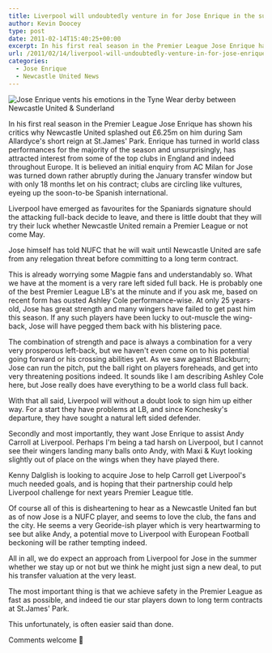 ```yaml
---
title: Liverpool will undoubtedly venture in for Jose Enrique in the summer
author: Kevin Doocey
type: post
date: 2011-02-14T15:40:25+00:00
excerpt: In his first real season in the Premier League Jose Enrique has shown his critics why Newcastle United splashed out..
url: /2011/02/14/liverpool-will-undoubtedly-venture-in-for-jose-enrique-in-the-summer/
categories:
  - Jose Enrique
  - Newcastle United News
---
```


![Jose Enrique vents his emotions in the Tyne Wear derby between Newcastle United & Sunderland](https://www.tynetime.com/wp-content/uploads/2011/02/Jose-Enrique.jpg "Jose Enrique a very very talented wing back that has gathered admirers")

In his first real season in the Premier League Jose Enrique has shown his critics why Newcastle United splashed out £6.25m on him during Sam Allardyce's short reign at St.James' Park. Enrique has turned in world class performances for the majority of the season and unsurprisingly, has attracted interest from some of the top clubs in England and indeed throughout Europe. It is believed an initial enquiry from AC Milan for Jose was turned down rather abruptly during the January transfer window but with only 18 months let on his contract; clubs are circling like vultures, eyeing up the soon-to-be Spanish international.

Liverpool have emerged as favourites for the Spaniards signature should the attacking full-back decide to leave, and there is little doubt that they will try their luck whether Newcastle United remain a Premier League or not come May.

Jose himself has told NUFC that he will wait until Newcastle United are safe from any relegation threat before committing to a long term contract.

This is already worrying some Magpie fans and understandably so. What we have at the moment is a very rare left sided full back. He is probably one of the best Premier League LB's at the minute and if you ask me, based on recent form has ousted Ashley Cole performance-wise. At only 25 years-old, Jose has great strength and many wingers have failed to get past him this season. If any such players have been lucky to out-muscle the wing-back, Jose will have pegged them back with his blistering pace.

The combination of strength and pace is always a combination for a very very prosperous left-back, but we haven't even come on to his potential going forward or his crossing abilities yet. As we saw against Blackburn; Jose can run the pitch, put the ball right on players foreheads, and get into very threatening positions indeed. It sounds like I am describing Ashley Cole here, but Jose really does have everything to be a world class full back.

With that all said, Liverpool will without a doubt look to sign him up either way. For a start they have problems at LB, and since Konchesky's departure, they have sought a natural left sided defender.

Secondly and most importantly, they want Jose Enrique to assist Andy Carroll at Liverpool. Perhaps I'm being a tad harsh on Liverpool, but I cannot see their wingers landing many balls onto Andy, with Maxi & Kuyt looking slightly out of place on the wings when they have played there.

Kenny Dalglish is looking to acquire Jose to help Carroll get Liverpool's much needed goals, and is hoping that their partnership could help Liverpool challenge for next years Premier League title.

Of course all of this is disheartening to hear as a Newcastle United fan but as of now Jose is a NUFC player, and seems to love the club, the fans and the city. He seems a very Georide-ish player which is very heartwarming to see but alike Andy, a potential move to Liverpool with European Football beckoning will be rather tempting indeed.

All in all, we do expect an approach from Liverpool for Jose in the summer whether we stay up or not but we think he might just sign a new deal, to put his transfer valuation at the very least.

The most important thing is that we achieve safety in the Premier League as fast as possible, and indeed tie our star players down to long term contracts at St.James' Park.

This unfortunately, is often easier said than done.

Comments welcome 🙂
